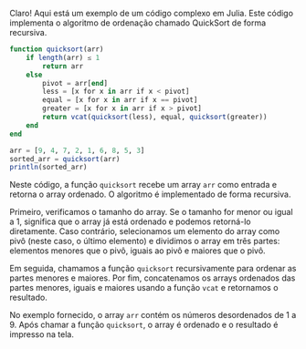 Claro! Aqui está um exemplo de um código complexo em Julia. Este código implementa o algoritmo de ordenação chamado QuickSort de forma recursiva.

```julia
function quicksort(arr)
    if length(arr) ≤ 1
        return arr
    else
        pivot = arr[end]
        less = [x for x in arr if x < pivot]
        equal = [x for x in arr if x == pivot]
        greater = [x for x in arr if x > pivot]
        return vcat(quicksort(less), equal, quicksort(greater))
    end
end

arr = [9, 4, 7, 2, 1, 6, 8, 5, 3]
sorted_arr = quicksort(arr)
println(sorted_arr)
```

Neste código, a função `quicksort` recebe um array `arr` como entrada e retorna o array ordenado. O algoritmo é implementado de forma recursiva.

Primeiro, verificamos o tamanho do array. Se o tamanho for menor ou igual a 1, significa que o array já está ordenado e podemos retorná-lo diretamente. Caso contrário, selecionamos um elemento do array como pivô (neste caso, o último elemento) e dividimos o array em três partes: elementos menores que o pivô, iguais ao pivô e maiores que o pivô.

Em seguida, chamamos a função `quicksort` recursivamente para ordenar as partes menores e maiores. Por fim, concatenamos os arrays ordenados das partes menores, iguais e maiores usando a função `vcat` e retornamos o resultado.

No exemplo fornecido, o array `arr` contém os números desordenados de 1 a 9. Após chamar a função `quicksort`, o array é ordenado e o resultado é impresso na tela.